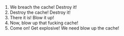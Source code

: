 1. We breach the cache! Destroy it!
2. Destroy the cache! Destroy it!
3. There it is! Blow it up!
4. Now, blow up that fucking cache!
5. Come on! Get explosive! We need blow up the cache!